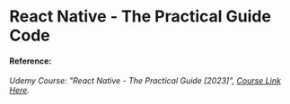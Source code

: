 # React Native - The Practical Guide Code

#### Reference: 
*Udemy Course: "React Native - The Practical Guide [2023]", [Course Link Here](https://www.udemy.com/course/unitycourse/).*
